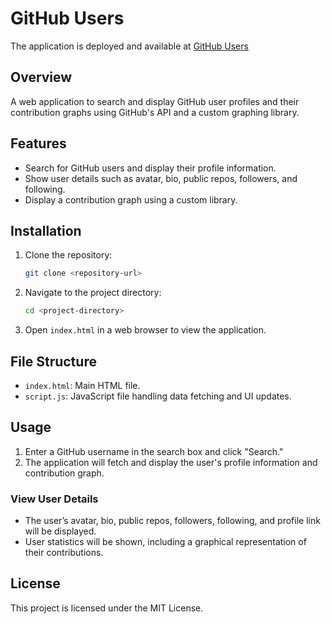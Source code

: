 # GitHub Users

The application is deployed and available at [GitHub Users](https://goutam-mahur.github.io/Github-Users/)

## Overview
A web application to search and display GitHub user profiles and their contribution graphs using GitHub's API and a custom graphing library.

## Features
- Search for GitHub users and display their profile information.
- Show user details such as avatar, bio, public repos, followers, and following.
- Display a contribution graph using a custom library.

## Installation
1. Clone the repository:
    ```bash
    git clone <repository-url>
    ```
2. Navigate to the project directory:
    ```bash
    cd <project-directory>
    ```
3. Open `index.html` in a web browser to view the application.

## File Structure
- `index.html`: Main HTML file.
- `script.js`: JavaScript file handling data fetching and UI updates.

## Usage
1. Enter a GitHub username in the search box and click "Search."
2. The application will fetch and display the user's profile information and contribution graph.

### View User Details
- The user’s avatar, bio, public repos, followers, following, and profile link will be displayed.
- User statistics will be shown, including a graphical representation of their contributions.

## License
This project is licensed under the MIT License.
